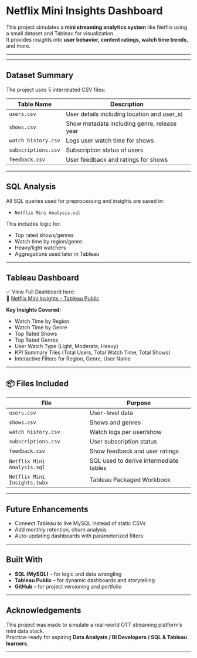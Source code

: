 # Netflix Mini Insights Dashboard

This project simulates a **mini streaming analytics system** like Netflix using a small dataset and Tableau for visualization.  
It provides insights into **user behavior, content ratings, watch time trends**, and more.

------------------------------------------------------------------------------------------------------------------------------------
------------------------------------------------------------------------------------------------------------------------------------

## Dataset Summary

The project uses 5 interrelated CSV files:

| Table Name       | Description                                      |
|------------------|--------------------------------------------------|
| `users.csv`       | User details including location and user_id     |
| `shows.csv`       | Show metadata including genre, release year     |
| `watch history.csv` | Logs user watch time for shows                 |
| `subscriptions.csv` | Subscription status of users                   |
| `feedback.csv`     | User feedback and ratings for shows             |

---

## SQL Analysis

All SQL queries used for preprocessing and insights are saved in:
- `Netflix Mini Analysis.sql`

This includes logic for:
- Top rated shows/genres
- Watch time by region/genre
- Heavy/light watchers
- Aggregations used later in Tableau

---

## Tableau Dashboard

✅ View Full Dashboard here:  
🔗 [Netflix Mini Insights - Tableau Public](https://public.tableau.com/app/profile/rajat.kumar3079/viz/NetflixMiniInsights/NetflixMiniInsightsDashboard?publish=yes)

**Key Insights Covered:**
- Watch Time by Region
- Watch Time by Genre
- Top Rated Shows
- Top Rated Genres
- User Watch Type (Light, Moderate, Heavy)
- KPI Summary Tiles (Total Users, Total Watch Time, Total Shows)
- Interactive Filters for Region, Genre, User Name

---

## 📦 Files Included

| File                             | Purpose                                 |
|----------------------------------|-----------------------------------------|
| `users.csv`                      | User-level data                         |
| `shows.csv`                      | Shows and genres                        |
| `watch history.csv`             | Watch logs per user/show                |
| `subscriptions.csv`              | User subscription status                |
| `feedback.csv`                   | Show feedback and user ratings          |
| `Netflix Mini Analysis.sql`     | SQL used to derive intermediate tables  |
| `Netflix Mini Insights.twbx`    | Tableau Packaged Workbook               |

---

## Future Enhancements

- Connect Tableau to live MySQL instead of static CSVs
- Add monthly retention, churn analysis
- Auto-updating dashboards with parameterized filters

---

## Built With

- **SQL (MySQL)** – for logic and data wrangling
- **Tableau Public** – for dynamic dashboards and storytelling
- **GitHub** – for project versioning and portfolio

---

## Acknowledgements

This project was made to simulate a real-world OTT streaming platform’s mini data stack.  
Practice-ready for aspiring **Data Analysts / BI Developers / SQL & Tableau learners**.

---------------------------------------------------------------------------------------------------------------------------------------------------
